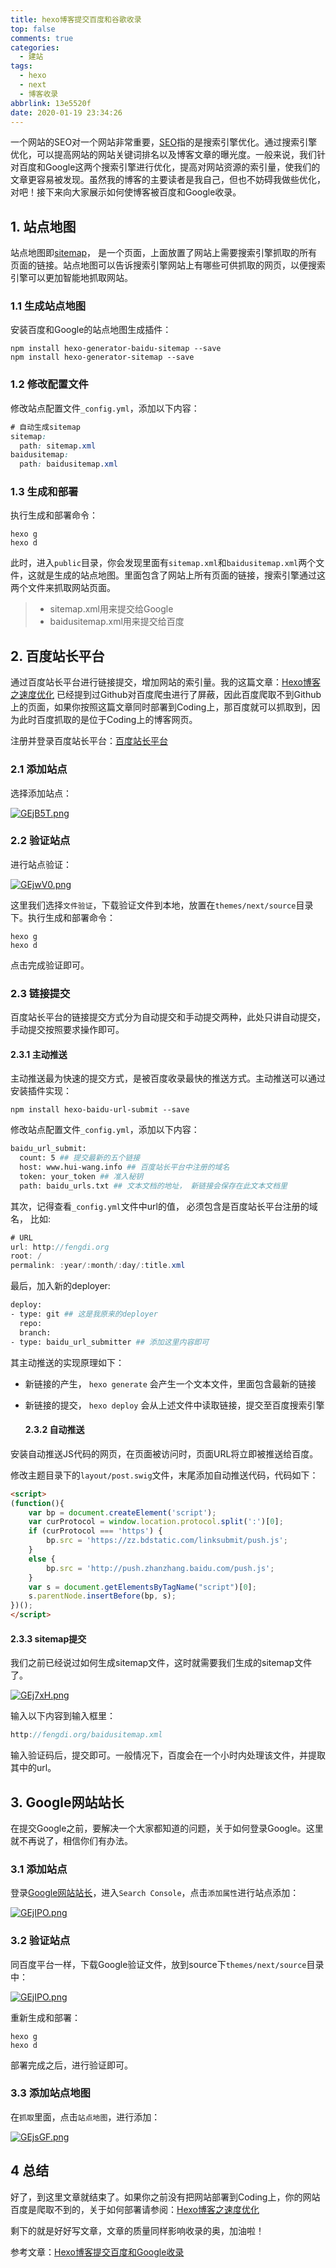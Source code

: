 ```yaml
---
title: hexo博客提交百度和谷歌收录
top: false
comments: true
categories:
  - 建站
tags:
  - hexo
  - next
  - 博客收录
abbrlink: 13e5520f
date: 2020-01-19 23:34:26
---
```


一个网站的SEO对一个网站非常重要，[SEO](https://link.jianshu.com?t=https://baike.baidu.com/item/SEO/102990?fr=aladdin)指的是搜索引擎优化。通过搜索引擎优化，可以提高网站的网站关键词排名以及博客文章的曝光度。一般来说，我们针对百度和Google这两个搜索引擎进行优化，提高对网站资源的索引量，使我们的文章更容易被发现。虽然我的博客的主要读者是我自己，但也不妨碍我做些优化，对吧！接下来向大家展示如何使博客被百度和Google收录。

<!-- more -->

## 1.	站点地图

站点地图即[sitemap](https://link.jianshu.com?t=https://baike.baidu.com/item/sitemap/6241567?fr=aladdin)， 是一个页面，上面放置了网站上需要搜索引擎抓取的所有页面的链接。站点地图可以告诉搜索引擎网站上有哪些可供抓取的网页，以便搜索引擎可以更加智能地抓取网站。

### 1.1	生成站点地图

安装百度和Google的站点地图生成插件：

```undefined
npm install hexo-generator-baidu-sitemap --save
npm install hexo-generator-sitemap --save
```

### 1.2	修改配置文件

修改站点配置文件`_config.yml`，添加以下内容：

```css
# 自动生成sitemap
sitemap:
  path: sitemap.xml
baidusitemap:
  path: baidusitemap.xml
```

### 1.3	生成和部署

执行生成和部署命令：

```undefined
hexo g
hexo d
```

此时，进入`public`目录，你会发现里面有`sitemap.xml`和`baidusitemap.xml`两个文件，这就是生成的站点地图。里面包含了网站上所有页面的链接，搜索引擎通过这两个文件来抓取网站页面。

> - sitemap.xml用来提交给Google
> - baidusitemap.xml用来提交给百度

## 2.	百度站长平台

通过百度站长平台进行链接提交，增加网站的索引量。我的这篇文章：[Hexo博客之速度优化](https://link.jianshu.com?t=http://fengdi.org/2017/08/07/Hexo博客之速度优化.html) 已经提到过Github对百度爬虫进行了屏蔽，因此百度爬取不到Github上的页面，如果你按照这篇文章同时部署到Coding上，那百度就可以抓取到，因为此时百度抓取的是位于Coding上的博客网页。

注册并登录百度站长平台：[百度站长平台](https://link.jianshu.com?t=http://zhanzhang.baidu.com/)

### 2.1	添加站点

选择添加站点：

[![GEjB5T.png](https://s1.ax1x.com/2020/03/29/GEjB5T.png)](https://imgchr.com/i/GEjB5T)

### 2.2	验证站点

进行站点验证：

[![GEjwV0.png](https://s1.ax1x.com/2020/03/29/GEjwV0.png)](https://imgchr.com/i/GEjwV0)

这里我们选择`文件验证`，下载验证文件到本地，放置在`themes/next/source`目录下。执行生成和部署命令：

```undefined
hexo g
hexo d
```

点击完成验证即可。

### 2.3	链接提交

百度站长平台的链接提交方式分为自动提交和手动提交两种，此处只讲自动提交，手动提交按照要求操作即可。

#### 2.3.1	主动推送

主动推送最为快速的提交方式，是被百度收录最快的推送方式。主动推送可以通过安装插件实现：

```undefined
npm install hexo-baidu-url-submit --save
```

修改站点配置文件`_config.yml`，添加以下内容：

```bash
baidu_url_submit:
  count: 5 ## 提交最新的五个链接
  host: www.hui-wang.info ## 百度站长平台中注册的域名
  token: your_token ## 准入秘钥
  path: baidu_urls.txt ## 文本文档的地址， 新链接会保存在此文本文档里
```

其次，记得查看`_config.yml`文件中url的值， 必须包含是百度站长平台注册的域名， 比如:

```csharp
# URL
url: http://fengdi.org
root: /
permalink: :year/:month/:day/:title.xml
```

最后，加入新的deployer:

```bash
deploy:
- type: git ## 这是我原来的deployer
  repo:
  branch:
- type: baidu_url_submitter ## 添加这里内容即可
```

其主动推送的实现原理如下：

- 新链接的产生， `hexo generate` 会产生一个文本文件，里面包含最新的链接

- 新链接的提交， `hexo deploy` 会从上述文件中读取链接，提交至百度搜索引擎

  

  #### 2.3.2	自动推送

安装自动推送JS代码的网页，在页面被访问时，页面URL将立即被推送给百度。

修改主题目录下的`layout/post.swig`文件，末尾添加自动推送代码，代码如下：

```html
<script>
(function(){
    var bp = document.createElement('script');
    var curProtocol = window.location.protocol.split(':')[0];
    if (curProtocol === 'https') {
        bp.src = 'https://zz.bdstatic.com/linksubmit/push.js';        
    }
    else {
        bp.src = 'http://push.zhanzhang.baidu.com/push.js';
    }
    var s = document.getElementsByTagName("script")[0];
    s.parentNode.insertBefore(bp, s);
})();
</script>
```

#### 2.3.3	sitemap提交

我们之前已经说过如何生成sitemap文件，这时就需要我们生成的sitemap文件了。

[![GEj7xH.png](https://s1.ax1x.com/2020/03/29/GEj7xH.png)](https://imgchr.com/i/GEj7xH)

输入以下内容到输入框里：

```cpp
http://fengdi.org/baidusitemap.xml
```

输入验证码后，提交即可。一般情况下，百度会在一个小时内处理该文件，并提取其中的url。

## 3.	Google网站站长

在提交Google之前，要解决一个大家都知道的问题，关于如何登录Google。这里就不再说了，相信你们有办法。

### 3.1	添加站点

登录[Google网站站长](https://link.jianshu.com?t=https://www.google.com/webmasters/#?modal_active=none)，进入`Search Console`，点击`添加属性`进行站点添加：

[![GEjIPO.png](https://s1.ax1x.com/2020/03/29/GEjIPO.png)](https://imgchr.com/i/GEjIPO)

### 3.2	验证站点

同百度平台一样，下载Google验证文件，放到source下`themes/next/source`目录中：

[![GEjIPO.png](https://s1.ax1x.com/2020/03/29/GEjIPO.png)](https://imgchr.com/i/GEjIPO)

重新生成和部署：

```undefined
hexo g
hexo d
```

部署完成之后，进行验证即可。

### 3.3	添加站点地图

在`抓取`里面，点击`站点地图`，进行添加：

[![GEjsGF.png](https://s1.ax1x.com/2020/03/29/GEjsGF.png)](https://imgchr.com/i/GEjsGF)

## 4	总结

好了，到这里文章就结束了。如果你之前没有把网站部署到Coding上，你的网站百度是爬取不到的，关于如何部署请参阅：[Hexo博客之速度优化](https://link.jianshu.com?t=http://fengdi.org/2017/08/07/Hexo博客之速度优化.html)

剩下的就是好好写文章，文章的质量同样影响收录的奥，加油啦！

参考文章：[Hexo博客提交百度和Google收录]( https://www.jianshu.com/p/f8ec422ebd52 )